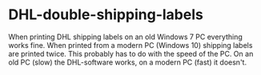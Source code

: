 # DHL-double-shipping-labels
When printing DHL shipping labels on an old Windows 7 PC everything works fine. When printed from a modern PC (Windows 10) shipping labels are printed twice. This probably has to do with the speed of the PC. On an old PC (slow) the DHL-software works, on a modern PC (fast) it doesn't.
